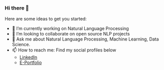 ### Hi there 👋

<!--
**samacker77/samacker77** is a ✨ _special_ ✨ repository because its `README.md` (this file) appears on your GitHub profile.
-->

Here are some ideas to get you started:

- 🔭 I’m currently working on Natural Language Processing
- 👯 I’m looking to collaborate on open source NLP projects
- 💬 Ask me about Natural Language Processing, Machine Learning, Data Science.
- 📫 How to reach me: Find my social profiles below
  * [LinkedIn](https://www.linked.com/in/samacker77l)
  * [E-Portfolio](https://samacker77.github.io)

